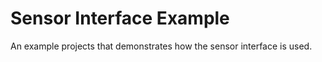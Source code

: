 # Sensor Interface Example

An example projects that demonstrates how the sensor interface is used.
